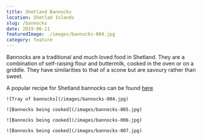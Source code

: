 ```yaml
---
title: Shetland Bannocks
location: Shetlad Islands
slug: /bannocks
date: 2019-06-11
featuredImage: ./images/bannocks-004.jpg
category: feature
---
```

Bannocks are a traditional and much loved food in Shetland.  They are a combination of self-raising flour and buttermilk, cooked in the oven or on a griddle.  They have similarities to that of a scone but are savoury rather than sweet.

A popular recipe for Shetland bannocks can be found [here](https://www.shetland.org/60n/blogs/posts/shetland-bannocks)

```grid|2
![Tray of bannocks](/images/bannocks-004.jpg)

![Bannocks being cooked](/images/bannocks-005.jpg)
```
```grid|2
![Bannocks being cooked](/images/bannocks-006.jpg)

![Bannocks being cooked](/images/bannocks-007.jpg)
```
